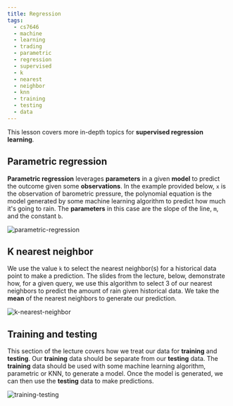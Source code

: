 ```yaml
---
title: Regression
tags:
  - cs7646
  - machine
  - learning
  - trading
  - parametric
  - regression
  - supervised
  - k
  - nearest
  - neighbor
  - knn
  - training
  - testing
  - data
---
```


This lesson covers more in-depth topics for **supervised regression learning**.

## Parametric regression

**Parametric regression** leverages **parameters** in a given **model** to predict the outcome given
some **observations**. In the example provided below, `x` is the observation of barometric pressure,
the polynomial equation is the model generated by some machine learning algorithm to predict how
much it's going to rain. The **parameters** in this case are the slope of the line, `m`, and the
constant `b`.

![parametric-regression](parametric-regression.png)

## K nearest neighbor

We use the value `k` to select the nearest neighbor(s) for a historical data point to make a
prediction. The slides from the lecture, below, demonstrate how, for a given query, we use this
algorithm to select 3 of our nearest neighbors to predict the amount of rain given historical data.
We take the **mean** of the nearest neighbors to generate our prediction.

![k-nearest-neighbor](k-nearest-neighbor.png)

## Training and testing

This section of the lecture covers how we treat our data for **training** and **testing**. Our
**training** data should be separate from our **testing** data. The **training** data should be used
with some machine learning algorithm, parametric or KNN, to generate a model. Once the model is
generated, we can then use the **testing** data to make predictions.

![training-testing](training-testing.png)
